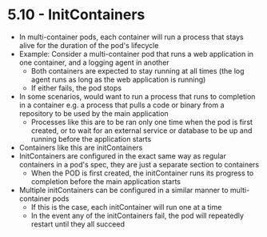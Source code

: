 # 5.10 - InitContainers

- In multi-container pods, each container will run a process that stays alive for the
duration of the pod's lifecycle
- Example: Consider a multi-container pod that runs a web application in one
container, and a logging agent in another
  - Both containers are expected to stay running at all times (the log agent runs
as long as the web application is running)
  - If either fails, the pod stops
- In some scenarios, would want to run a process that runs to completion in a
container e.g. a process that pulls a code or binary from a repository to be used by
the main application
  - Processes like this are to be ran only one time when the pod is first created,
or to wait for an external service or database to be up and running before
the application starts
- Containers like this are initContainers
- InitContainers are configured in the exact same way as regular containers in a pod's
spec, they are just a separate section to containers
  - When the POD is first created, the initContainer runs its progress to
completion before the main application starts
- Multiple initContainers can be configured in a similar manner to multi-container
pods
  - If this is the case, each initContainer will run one at a time
  - In the event any of the initContainers fail, the pod will repeatedly restart until
they all succeed
